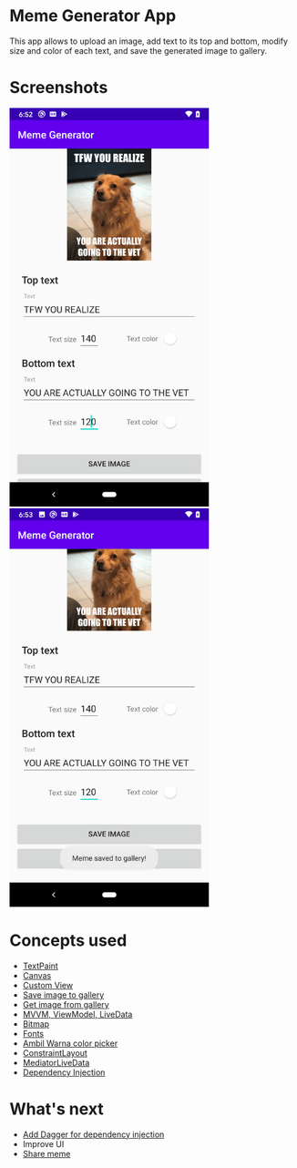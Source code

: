 # Meme Generator App
This app allows to upload an image, add text to its top and bottom, modify size and color of each text, and save the generated image to gallery.

# Screenshots
<img src="screenshots/screenshot2.png" alt="screenshot2" width=350/> <img src="screenshots/screenshot1.png" alt="screenshot1" width=350/>

# Concepts used 
- [TextPaint](https://developer.android.com/reference/android/text/TextPaint)
- [Canvas](https://developer.android.com/reference/android/graphics/Canvas?hl=en)
- [Custom View](https://developer.android.com/training/custom-views/create-view)
- [Save image to gallery](https://stackoverflow.com/questions/36624756/how-to-save-bitmap-to-android-gallery)
- [Get image from gallery](https://stackoverflow.com/questions/5309190/android-pick-images-from-gallery)
- [MVVM, ViewModel, LiveData](https://developer.android.com/jetpack/guide?hl=en)
- [Bitmap](https://developer.android.com/reference/android/graphics/Bitmap)
- [Fonts](https://stackoverflow.com/questions/27588965/how-to-use-custom-font-in-a-project-written-in-android-studio)
- [Ambil Warna color picker](https://github.com/yukuku/ambilwarna)
- [ConstraintLayout](https://developer.android.com/training/constraint-layout)
- [MediatorLiveData](https://developer.android.com/reference/kotlin/androidx/lifecycle/MediatorLiveData)
- [Dependency Injection](https://en.wikipedia.org/wiki/Dependency_injection)

# What's next
- [Add Dagger for dependency injection](https://developer.android.com/training/dependency-injection/dagger-android)
- Improve UI
- [Share meme](https://stackoverflow.com/questions/33222918/sharing-bitmap-via-android-intent/)

